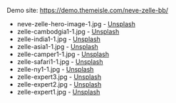 Demo site: https://demo.themeisle.com/neve-zelle-bb/

* neve-zelle-hero-image-1.jpg - [Unsplash](https://mystock.themeisle.com/photo/amsterdam/)
* zelle-cambodgia1-1.jpg      - [Unsplash](https://mystock.themeisle.com/photo/beautiful-park/)
* zelle-india1-1.jpg          - [Unsplash](https://mystock.themeisle.com/photo/train-on-a-bridge/)
* zelle-asia1-1.jpg           - [Unsplash](https://mystock.themeisle.com/photo/foggy-temple-entrance/)
* zelle-camper1-1.jpg         - [Unsplash](https://mystock.themeisle.com/photo/volkswagen-vanagon/)
* zelle-safari1-1.jpg         - [Unsplash](https://mystock.themeisle.com/photo/elephant-family-2/)
* zelle-ny1-1.jpg             - [Unsplash](https://mystock.themeisle.com/photo/new-york-cityscape/)
* zelle-expert3.jpg           - [Unsplash](https://mystock.themeisle.com/photo/photographer-3/)
* zelle-expert2.jpg           - [Unsplash](https://mystock.themeisle.com/photo/equestrianism/)
* zelle-expert1.jpg           - [Unsplash](https://mystock.themeisle.com/photo/photographer-2/)